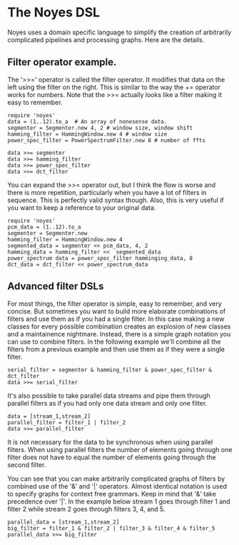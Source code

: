 # The Noyes DSL

Noyes uses a domain specific language to simplify the creation of arbitrarily
complicated pipelines and processing graphs.  Here are the details.

## Filter operator example.
The '>>=' operator is called the filter operator.  It modifies that data on the
left using the filter on the right.  This is similar to the way the += operator
works for numbers. Note that the >>= actually looks like a filter making it easy
to remember.  

    require 'noyes'
    data = (1..12).to_a  # An array of nonesense data.
    segmenter = Segmenter.new 4, 2 # window size, window shift
    hamming_filter = HammingWindow.new 4 # window size
    power_spec_filter = PowerSpectrumFilter.new 8 # number of ffts

    data >>= segmenter
    data >>= hamming_filter
    data >>= power_spec_filter
    data >>= dct_filter

You can expand the >>= operator out, but I think the flow is worse and there is
more repetition, particularly when you have a lot of filters in sequence.  This
is perfectly valid syntax though. Also, this is very useful if you want to keep
a reference to your original data.

    require 'noyes'
    pcm_data = (1..12).to_a
    segmenter = Segmenter.new
    hamming_filter = HammingWindow.new 4
    segmented_data = segmenter << pcm_data, 4, 2
    hamming_data = hamming_filter <<  segmented_data
    power_spectrum data = power_spec_filter hamminging_data, 8
    dct_data = dct_filter << power_spectrum_data

## Advanced filter DSLs
For most things, the filter operator is simple, easy to remember, and
very concise.  But sometimes you want to build more elaborate combinations
of filters and use them as if you had a single filter.  In this case
making a new classes for every possible combination creates an explosion
of new classes and a maintainence nightmare.  Instead, there is a simple
graph notation you can use to combine filters.  In the following example
we'll combine all the filters from a previous example and then use them
as if they were a single filter.

    serial_filter = segmenter & hamming_filter & power_spec_filter & dct_filter
    data >>= serial_filter

It's also possible to take parallel data streams and pipe them through
parallel filters as if you had only one data stream and only one filter.

    data = [stream_1,stream_2]
    parallel_filter = filter_1 | filter_2
    data >>= parallel_filter
  
It is not necessary for the data to be synchronous when using parallel filters.
When using parallel filters the number of elements going through one filter
does not have to equal the number of elements going through the second filter.

You can see that you can make arbitrarily complicated graphs of filters by
combined use of the '&' and '|' operators.  Almost identical notation is used
to specify graphs for context free grammars.  Keep in mind that '&' take
precedence over '|'.  In the example below stream 1 goes through filter 1 and
filter 2 while stream 2 goes through filters 3, 4, and 5.

    parallel_data = [stream_1,stream_2]
    big_filter = filter_1 & filter_2 | filter_3 & filter_4 & filter_5
    parallel_data >>= big_filter


